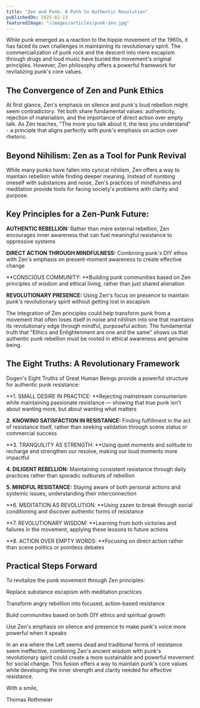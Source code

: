 ```yaml
---
title: "Zen and Punk: A Path to Authentic Revolution"
publishedOn: 2025-02-13
featuredImage: "/images/articles/punk-zen.jpg"
---
```


While punk emerged as a reaction to the hippie movement of the 1960s, it has faced its own challenges in maintaining its revolutionary spirit. The commercialization of punk rock and the descent into mere escapism through drugs and loud music have buried the movement's original principles. However, Zen philosophy offers a powerful framework for revitalizing punk's core values.

## **The Convergence of Zen and Punk Ethics**

At first glance, Zen's emphasis on silence and punk's loud rebellion might seem contradictory. Yet both share fundamental values: authenticity, rejection of materialism, and the importance of direct action over empty talk. As Zen teaches, "The more you talk about it, the less you understand" - a principle that aligns perfectly with punk's emphasis on action over rhetoric.

## **Beyond Nihilism: Zen as a Tool for Punk Revival**

While many punks have fallen into cynical nihilism, Zen offers a way to maintain rebellion while finding deeper meaning. Instead of numbing oneself with substances and noise, Zen's practices of mindfulness and meditation provide tools for facing society's problems with clarity and purpose.

## **Key Principles for a Zen-Punk Future:**

**AUTHENTIC REBELLION:** Rather than mere external rebellion, Zen encourages inner awareness that can fuel meaningful resistance to oppressive systems

**DIRECT ACTION THROUGH MINDFULNESS:** Combining punk's DIY ethos with Zen's emphasis on present-moment awareness to create effective change

**CONSCIOUS COMMUNITY: **Building punk communities based on Zen principles of wisdom and ethical living, rather than just shared alienation

**REVOLUTIONARY PRESENCE:** Using Zen's focus on presence to maintain punk's revolutionary spirit without getting lost in escapism

The integration of Zen principles could help transform punk from a movement that often loses itself in noise and nihilism into one that maintains its revolutionary edge through mindful, purposeful action. The fundamental truth that "Ethics and Enlightenment are one and the same" shows us that authentic punk rebellion must be rooted in ethical awareness and genuine being.

## The Eight Truths: A Revolutionary Framework

Dogen's Eight Truths of Great Human Beings provide a powerful structure for authentic punk resistance:

**1. SMALL DESIRE IN PRACTICE: **Rejecting mainstream consumerism while maintaining passionate resistance — showing that true punk isn't about wanting more, but about wanting what matters

**2. KNOWING SATISFACTION IN RESISTANCE:** Finding fulfillment in the act of resistance itself, rather than seeking validation through scene status or commercial success

**3. TRANQUILITY AS STRENGTH: **Using quiet moments and solitude to recharge and strengthen our resolve, making our loud moments more impactful

**4. DILIGENT REBELLION:** Maintaining consistent resistance through daily practices rather than sporadic outbursts of rebellion

**5. MINDFUL RESISTANCE:** Staying aware of both personal actions and systemic issues, understanding their interconnection

**6. MEDITATION AS REVOLUTION: **Using zazen to break through social conditioning and discover authentic forms of resistance

**7. REVOLUTIONARY WISDOM: **Learning from both victories and failures in the movement, applying these lessons to future actions

**8. ACTION OVER EMPTY WORDS: **Focusing on direct action rather than scene politics or pointless debates

## Practical Steps Forward

To revitalize the punk movement through Zen principles:

Replace substance escapism with meditation practices

Transform angry rebellion into focused, action-based resistance

Build communities based on both DIY ethics and spiritual growth

Use Zen's emphasis on silence and presence to make punk's voice more powerful when it speaks

In an era where the Left seems dead and traditional forms of resistance seem ineffective, combining Zen's ancient wisdom with punk's revolutionary spirit could create a more sustainable and powerful movement for social change. This fusion offers a way to maintain punk's core values while developing the inner strength and clarity needed for effective resistance.

With a smile,

Thomas Rothmeier

‍
